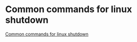 # Common commands for linux shutdown
[Common commands for linux shutdown](https://aiwithcloud.com/2022/09/14/common_commands_for_linux_shutdown/)